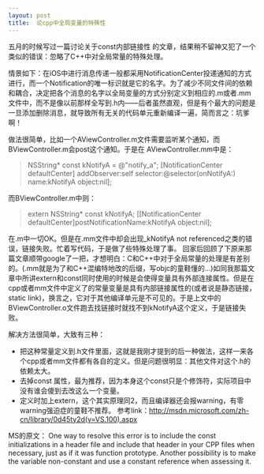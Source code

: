 ```yaml
---
layout: post
title:  论cpp中全局变量的特殊性
---
```


五月的时候写过一篇讨论关于const内部链接性 的文章，结果稍不留神又犯了一个类似的错误：忽略了C++中对全局常量的特殊处理。

情景如下：在iOS中进行消息传递一般都采用NotificationCenter投递通知的方式进行，而一个Notification的唯一标识就是它的名字。为了减少不同文件间的依赖和耦合，决定把各个消息的名字以全局变量的方式分别定义到相应的.m或者.mm文件中，而不是像以前那样全写到.h内——后者虽然直观，但是有个最大的问题是一旦添加删除消息，就导致所有无关的代码单元重新编译一遍，简而言之：坑爹啊！

做法很简单，比如一个AViewController.m文件需要监听某个通知，而BViewController.m会post这个通知。于是在
AViewController.mm中是：
> NSString* const kNotifyA = @"notify_a";
[NotificationCenter defaultCenter] addObserver:self selector:@selector(onNotifyA:) name:kNotifyA  object:nil];

而BViewController.m中则：
> extern NSString* const kNotifyA;
[[NotificationCenter defaultCenter]postNotificationName:kNotifyA object:nil];

在.m中一切OK。但是在.mm文件中却会出现_kNotifyA not referenced之类的错误，链接失败。忙着写代码，于是做了些特殊处理了事。
回家后回顾了下原来那篇文章顺带google了一把，才想明白：C和C++中对于全局常量的处理是有差别的。(.mm就是为了和C++混编特地改的后缀，写objc的童鞋懂的…)如同我那篇文章中所讲extern和const同时使用的时候是会使得变量具有外部连接属性。但是在cpp或者mm文件中定义了的常量变量是具有内部链接属性的(或者说是静态链接，static link)，换言之，它对于其他编译单元是不可见的。于是上文中的BViewController.o文件跑去找链接时就找不到kNotifyA这个定义，于是链接失败。

解决方法很简单，大致有三种：

* 把这种常量定义到.h文件里面，这就是我刚才提到的后一种做法，这样一来各个cpp或者mm文件都有各自的定义。但是问题很明显：其他文件对这个.h的依赖太大。
* 去掉const 属性，最为推荐，因为本身这个const只是个修饰符，实际项目中没有谁会傻到去改这么一个变量。
* 定义时加上extern，这个其实原理同2，而且编译器还会报warning，有零warning强迫症的童鞋不推荐。
参考link：http://msdn.microsoft.com/zh-cn/library/0d45ty2d(v=VS.100).aspx

MS的原文：
One way to resolve this error is to include the const initializations in a header file and include that header in your CPP files when necessary, just as if it was function prototype. Another possibility is to make the variable non-constant and use a constant reference when assessing it.
